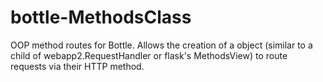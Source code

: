 bottle-MethodsClass
===================

OOP method routes for Bottle.   Allows the creation of a object (similar to a child of webapp2.RequestHandler or flask's MethodsView) to route requests via their HTTP method.